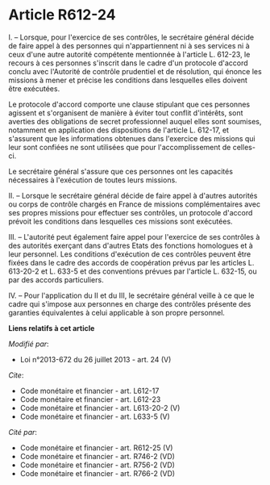 # Article R612-24

I. – Lorsque, pour l'exercice de ses contrôles, le secrétaire général décide de faire appel à des personnes qui
n'appartiennent ni à ses services ni à ceux d'une autre autorité compétente mentionnée à l'article L. 612-23, le recours à
ces personnes s'inscrit dans le cadre d'un protocole d'accord conclu avec l'Autorité de contrôle prudentiel et de résolution,
qui énonce les missions à mener et précise les conditions dans lesquelles elles doivent être exécutées.

Le protocole d'accord comporte une clause stipulant que ces personnes agissent et s'organisent de manière à éviter tout
conflit d'intérêts, sont averties des obligations de secret professionnel auquel elles sont soumises, notamment en
application des dispositions de l'article L. 612-17, et s'assurent que les informations obtenues dans l'exercice des missions
qui leur sont confiées ne sont utilisées que pour l'accomplissement de celles-ci.

Le secrétaire général s'assure que ces personnes ont les capacités nécessaires à l'exécution de toutes leurs missions.

II. – Lorsque le secrétaire général décide de faire appel à d'autres autorités ou corps de contrôle chargés en France de
missions complémentaires avec ses propres missions pour effectuer ses contrôles, un protocole d'accord prévoit les conditions
dans lesquelles ces missions sont exécutées.

III. – L'autorité peut également faire appel pour l'exercice de ses contrôles à des autorités exerçant dans d'autres Etats
des fonctions homologues et à leur personnel. Les conditions d'exécution de ces contrôles peuvent être fixées dans le cadre
des accords de coopération prévus par les articles L. 613-20-2 et L. 633-5 et des conventions prévues par l'article L.
632-15, ou par des accords particuliers.

IV. – Pour l'application du II et du III, le secrétaire général veille à ce que le cadre qui s'impose aux personnes en charge
des contrôles présente des garanties équivalentes à celui applicable à son propre personnel.

**Liens relatifs à cet article**

_Modifié par_:

  - Loi n°2013-672 du 26 juillet 2013 - art. 24 (V)

_Cite_:

  - Code monétaire et financier - art. L612-17
  - Code monétaire et financier - art. L612-23
  - Code monétaire et financier - art. L613-20-2 (V)
  - Code monétaire et financier - art. L633-5 (V)

_Cité par_:

  - Code monétaire et financier - art. R612-25 (V)
  - Code monétaire et financier - art. R746-2 (VD)
  - Code monétaire et financier - art. R756-2 (VD)
  - Code monétaire et financier - art. R766-2 (VD)
